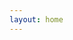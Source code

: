 ```yaml
---
layout: home
---
```


<Home />

<script setup lang="ts">
import Home from '../.vitepress/theme/components/common/home/index.vue'
</script>
